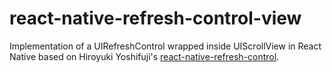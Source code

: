 # react-native-refresh-control-view
Implementation of a UIRefreshControl wrapped inside UIScrollView in React Native
based on Hiroyuki Yoshifuji's [react-native-refresh-control](https://github.com/hrk-ys/react-native-refresh-control).

